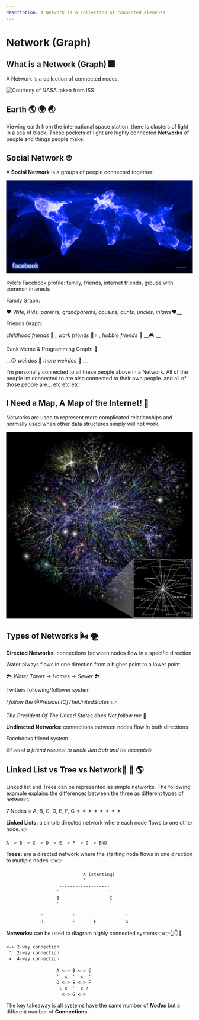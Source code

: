 ```yaml
---
description: A Network is a collection of connected elements
---
```


# Network \(Graph\)

## What is a Network \(Graph\) 🎆 

A Network is a collection of connected nodes.

![Courtesy of NASA taken from ISS](../.gitbook/assets/iss035e017619_orig.jpg)

## Earth 🌎 🌍 🌏 

Viewing earth from the international space station, there is clusters of light in a sea of black. These pockets of light are highly connected **Networks** of people and things people make.   

## Social Network 🌐 

A **Social Network** is a groups of people connected together. 

![Each Line is Equal to a Friendship](../.gitbook/assets/163413_479288597199_8388607_n.jpg)

Kyle's Facebook profile: family, friends, internet friends, groups with common interests

Family Graph:

❤ _Wife, Kids, parents, grandparents, cousins, aunts, uncles, inlaws_❤\_\_

Friends Graph:

_childhood friends_ 🍼 _, work friends_  👷♀ _, hobbie friends_ 🏀 __🎮 __

Dank Meme & Programming Graph: 💯 

\_\_😜 _weirdos_ 🤪 _more weirdos_ 🤥 __

I'm personally connected to all these people above in a Network. All of the people im connected to are also connected to their own people. and all of those people are... etc etc etc 

## I Need a Map, A Map of the Internet! 🧠

Networks are used to represent more complicated relationships and normally used when other data structures simply will not work. 

![Partial map of the Internet from opte.org](../.gitbook/assets/internet_map_1024.jpg)

## Types of Networks 🌬 🌪 

**Directed Networks**: connections between nodes flow in a specific direction 

Water always flows in one direction from a higher point to a lower point 

🏞 _Water Tower -&gt; Homes -&gt; Sewer_ 🏞 

Twitters following/follower system

_I follow the @PresidentOfTheUnitedStates_ 👉 __

_The President Of The United States does Not follow me_ 🚫 

**Undirected Networks**: connections between nodes flow in both directions 

Facebooks friend system

🌐_I send a friend request to uncle Jim Bob and he accepts_🌐

## Linked List vs Tree vs Network🍎 🌲 🌎 

Linked list and Trees can be represented as simple networks. The following example explains the differences between the three as different types of networks.

7 Nodes = A, B, C, D, E, F, G ✴ ✴ ✴ ✴ ✴ ✴ ✴ ✴ 

**Linked Lists:** a simple directed network where each node flows to one other node. 👉

```text
A -> B -> C -> D -> E -> F -> G -> END
```

**Trees:** are a directed network where the starting node flows in one direction to multiple nodes 👈👉 

```text
                             A (starting)
                             '
                    -------------------
                   '                   '
                   B                   C
                   '                   '
              -----------         -----------
             '           '       '           '
             D           E       F           G
```

**Networks:** can be used to diagram highly connected systems👈👉👆👇🤙

```text
<-> 2-way connection
 '  2-way connection
 x  4-way connection

                   A <-> B <-> C
                   '  x  '  x  '
                   D <-> E <-> F
                    \ x  '  x /
                     <-> G <->
```

The key takeaway is all systems have the same number of _**Nodes**_  but a different number of **Connections.**



